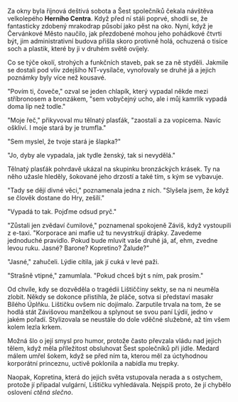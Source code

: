 
Za okny byla říjnová deštivá sobota a Šest společníků čekala návštěva velkolepého **Herního Centra**. Když před ní stáli poprvé, shodli se, že fantasticky zdobený mrakodrap působí jako pěst na oko. Nyní, když je Červánkové Město naučilo, jak přezdobené mohou jeho pohádkové čtvrti být, jim administrativní budova přišla skoro protivně holá, ochuzená o tisíce soch a plastik, které by ji v druhém světě ovíjely.

Co se týče okolí, strohých a funkčních staveb, pak se za ně styděli. Jakmile se dostali pod vliv zdejšího NT-vysílače, vynořovaly se druhé já a jejich poznámky byly více než kousavé.

"Povím ti, čoveče," ozval se jeden chlapík, který vypadal někde mezi stříbronosem a bronzákem, "sem vobyčejný ucho, ale i můj kamrlík vypadá doma líp než todle."

"Moje řeč," přikyvoval mu tělnatý plasťák, "zaostalí a za vopicema. Navíc oškliví. I moje stará by je trumfla."

"Sem myslel, že tvoje stará je šlapka?"

"Jo, dyby ale vypadala, jak tydle ženský, tak si nevydělá."

Tělnatý plasťák pohrdavě ukázal na skupinku bronzáckých krásek. Ty na něho užasle hleděly, šokované jeho drzostí a také tím, s kým se vybavuje.

"Tady se dějí divné věci," poznamenala jedna z nich. "Slyšela jsem, že když se člověk dostane do Hry, zešílí."

"Vypadá to tak. Pojďme odsud pryč."

"Zůstali jen zvědaví čumilové," poznamenal spokojeně Záviš, když vystoupili z e-taxi. "Korporace ani mafie už tu nevystrkují drápky. Zavedeme jednoduché pravidlo. Pokud bude mluvit vaše druhé já, ať, ehm, zvedne levou ruku. Jasné? Barone? Kopretino? Žalude?"

"Jasné," zahučeli. Lýdie cítila, jak jí cuká v levé paži.

"Strašně vtipné," zamumlala. "Pokud chceš být s ním, pak prosím."

Od chvíle, kdy se dozvěděla o tragédii Lištiččiny sekty, se na ni neuměla zlobit. Někdy se dokonce přistihla, že pláče, sotva si představí masakr Bílého Úplňku. Lištičku ovšem nic dojímalo. Zarputile trvala na tom, že se hodlá stát Závišovou manželkou a splynout se svou paní Lýdií, jedno v jakém pořadí. Stylizovala se neustále do dole vděčné služebné, až tím všem kolem lezla krkem.

Možná šlo o její smysl pro humor, protože často převzala vládu nad jejich tělem, když měla příležitost obsluhovat Šest společníků při jídle. Medard málem umřel šokem, když se před ním ta, kterou měl za úctyhodnou korporátní princeznu, uctivě poklonila a nabídla mu trepky.

Naopak, Kopretina, která do jejich světa vstupovala nerada a s ostychem, protože jí připadal vulgární, Lištičku vyhledávala. Nejspíš proto, že jí chybělo oslovení *ctěná slečno*.

